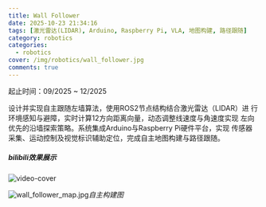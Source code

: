 ```yaml
---
title: Wall Follower
date: 2025-10-23 21:34:16
tags: [激光雷达(LIDAR), Arduino, Raspberry Pi, VLA, 地图构建, 路径跟随]
category: robotics
categories:
  - robotics
cover: /img/robotics/wall_follower.jpg
comments: true
---
```


起止时间：09/2025 ~ 12/2025

设计并实现自主跟随左墙算法，使用ROS2节点结构结合激光雷达（LIDAR）进
行环境感知与避障，实时计算12方向距离向量，动态调整线速度与角速度实现
左向优先的沿墙探索策略。系统集成Arduino与Raspberry Pi硬件平台，实现
传感器采集、运动控制及视觉标识辅助定位，完成自主地图构建与路径跟随。

<div class="row">
  <div class="col-lg-12"><!-- title -->
    <h5 class="trm-mb-40 trm-mt-20 trm-title-with-divider">bilibili效果展示<span data-number="05"></span></h5>
  </div>
  <div class="col-lg-12"><!-- video -->
    <div class="trm-video trm-scroll-animation">
      <div class="trm-video-content trm-overlay"><img src="/img/robotics/wall_follower.jpg" alt="video-cover">
        <div class="trm-button-puls"></div>
        <a href="https://www.bilibili.com/video/BV1ejW2zhEWX/" class="trm-play-button" target="_blank"><i class="fas fa-play"></i></a></div>
    </div>
    <!-- video end --></div>
</div>

  ![wall_follower_map.jpg](/img/robotics/wall_follower_map.jpg)_自主构建图_


<script src="https://cdn.jsdelivr.net/npm/twikoo@1.6.38/dist/twikoo.all.min.js"></script>
<script>twikoo.init({el: '#twikoo',envId: 'https://comment.jinhongcai.work'})</script>

